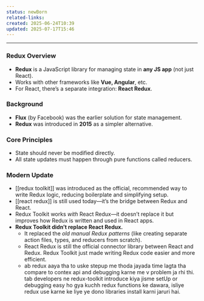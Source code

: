 ```yaml
---
status: newBorn
related-links: 
created: 2025-06-24T10:39
updated: 2025-07-17T15:46
---
```

---

### Redux Overview

- **Redux** is a JavaScript library for managing state in **any JS app** (not just React).
- Works with other frameworks like **Vue, Angular**, etc.
- For React, there’s a separate integration: **React Redux**.

### Background

- **Flux** (by Facebook) was the earlier solution for state management.
- **Redux** was introduced in **2015** as a simpler alternative.

### Core Principles

- State should never be modified directly.
- All state updates must happen through pure functions called reducers.

### Modern Update

- [[redux toolkit]] was introduced as the official, recommended way to write Redux logic, reducing boilerplate and simplifying setup.
- [[react redux]] is still used today—it’s the bridge between Redux and React.
- Redux Toolkit works _with_ React Redux—it doesn’t replace it but improves how Redux is written and used in React apps.
- **Redux Toolkit didn’t replace React Redux.**  
	- It replaced the _old manual Redux patterns_ (like creating separate action files, types, and reducers from scratch).  
	- React Redux is still the official connector library between React and Redux. Redux Toolkit just made writing Redux code easier and more efficient.
	- ab redux aaya tha to uske stepup me thoda jayada time lagta tha compare to contex api and debugging karne me v problem ja rhi thi. tab developers ne redux-toolkit introduce kiya jisme setUp or debugging easy ho gya kuchh redux functions ke dawara, isliye redux use karne ke liye ye dono libraries install karni jaruri hai.